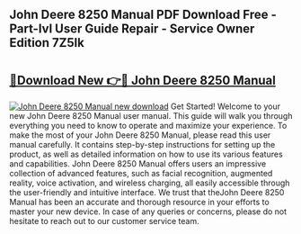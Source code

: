 ## John Deere 8250 Manual PDF Download Free - Part-Ivl User Guide Repair - Service Owner Edition 7Z5lk

# <h2><a href="http://bc74428.oget.top/?id=John+Deere+8250+Manual">🔗Download New 👉🔴 John Deere 8250 Manual</a></h2>

[![John Deere 8250 Manual new download](https://i.imgur.com/5g1atiW.png)](http://bc74428.oget.top/?id=John+Deere+8250+Manual)
Get Started! Welcome to your new John Deere 8250 Manual user manual. This guide will walk you through everything you need to know to operate and maximize your experience. To make the most of your John Deere 8250 Manual, please read this user manual carefully. It contains step-by-step instructions for setting up the product, as well as detailed information on how to use its various features and capabilities. John Deere 8250 Manual offers users an impressive collection of advanced features, such as facial recognition, augmented reality, voice activation, and wireless charging, all easily accessible through the user-friendly and intuitive interface. We trust that theJohn Deere 8250 Manual has been an accurate and thorough resource in your efforts to master your new device. In case of any queries or concerns, please do not hesitate to reach out to our customer service team.
